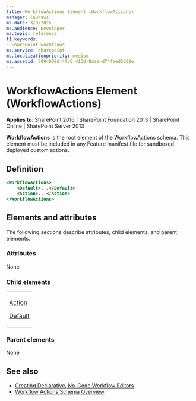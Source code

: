 ```yaml
---
title: WorkflowActions Element (WorkflowActions)
manager: laurawi
ms.date: 3/9/2015
ms.audience: Developer
ms.topic: reference
f1_keywords:
- SharePoint workflows
ms.service: sharepoint
ms.localizationpriority: medium
ms.assetid: 7994002d-4fc6-413d-8aaa-d744eed5202e
---
```


# WorkflowActions Element (WorkflowActions)

**Applies to**: SharePoint 2016 | SharePoint Foundation 2013 | SharePoint Online | SharePoint Server 2013

**WorkflowActions** is the root element of the WorkflowActions schema. This element must be included in any Feature manifest file for sandboxed deployed custom actions.

## Definition

```XML
<WorkflowActions>
    <Default>...</Default>
    <Action>...</Action>
</WorkflowActions>
```

## Elements and attributes

The following sections describe attributes, child elements, and parent elements.

### Attributes

None

### Child elements

<table>
<colgroup>
<col width="100%" />
</colgroup>
<tbody>
<tr class="odd">
<td align="left"><p><a href="action-element-workflowactions.md">Action</a></p>
<p><a href="default-element-workflowactions.md">Default</a></p></td>
</tr>
</tbody>
</table>

### Parent elements

None


## See also

- [Creating Declarative, No-Code Workflow Editors](https://msdn.microsoft.com/library/office/bb417436.aspx)
- [Workflow Actions Schema Overview](https://msdn.microsoft.com/library/office/bb897626.aspx)





